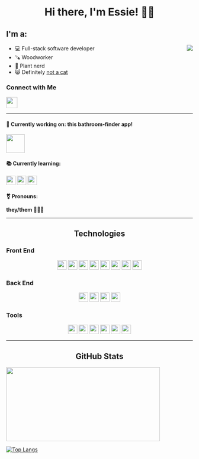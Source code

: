 <h1 align="center">Hi there, I'm Essie! 👋🏼</h1>

<h2 align="left">I'm a:</h2>

<img src="https://media.giphy.com/media/v1.Y2lkPTc5MGI3NjExbXVlZHAzNnV1dGN5cjRkNDVlNnJmajVyeHZva3l0YjR1ZTdtMHRsYSZlcD12MV9pbnRlcm5hbF9naWZfYnlfaWQmY3Q9Zw/maNB0qAiRVAty/giphy.gif" align="right"/>

- 💻 Full-stack software developer
- 🪚 Woodworker
- 🌿 Plant nerd
- 😸 Definitely <a href="https://youtube.com/watch?v=KxlPGPupdd8">not a cat</a>

### Connect with Me

[<img src="https://img.shields.io/badge/LinkedIn-0077B5?style=for-the-badge&logo=linkedin&logoColor=white" height="30px" />](https://www.linkedin.com/in/essie-schlotterbeck/)

---

#### 🚽 Currently working on: this bathroom-finder app! 
<p>
    <a href="https://tinkl-946316b8de2d.herokuapp.com/#/bathrooms">
<img src="https://github.com/essiero/github-read-me/assets/141077443/6c4dba8b-252d-4934-86bf-97d9d5a7261e" width="50px"/>
    </a>
</p>

#### 📚 Currently learning: 
<p float="left">
    <img src="https://img.shields.io/badge/Python-3670A0?style=for-the-badge&logo=python&logoColor=white" height="25px"/>
    <img src="https://img.shields.io/badge/Amazon%20AWS-yellow?style=for-the-badge&logo=amazonaws&logoColor=white" height="25px" >
    <img src="https://img.shields.io/badge/Terraform-844FBA?style=for-the-badge&logo=terraform&logoColor=white" height="25px" >
</p>

#### ⚧ Pronouns: 
**they/them** 🌈🏳️‍⚧️

---

<h2 align="center">Technologies</h2>

### Front End
<p align="center">
    <img src="https://img.shields.io/badge/JavaScript-F7DF1E?style=for-the-badge&logo=javascript&logoColor=white" height="25px" />
    <img src="https://img.shields.io/badge/React-61DAFB?style=for-the-badge&logo=react&logoColor=white" height="25px" />
    <img src="https://img.shields.io/badge/Redux-green?style=for-the-badge&logo=redux&logoColor=white" height="25px" />
    <img src="https://img.shields.io/badge/Redux--Saga-red?style=for-the-badge&logo=Redux-Saga&logoColor=white" height="25px" />
    <img src="https://img.shields.io/badge/CSS3-1572B6?style=for-the-badge&logo=css3&logoColor=white" height="25px" />
    <img src="https://img.shields.io/badge/HTML5-E34F26?style=for-the-badge&logo=html5&logoColor=white" height="25px" />
    <img src="https://img.shields.io/badge/Material--UI-blue?style=for-the-badge&logo=mui&logoColor=white" height="25px" />
    <img src="https://img.shields.io/badge/Markdown-242121?style=for-the-badge&logo=markdown&logoColor=white" height="25px" />
</p>

### Back End
<p align="center">
    <img src="https://img.shields.io/badge/npm-CB3837?style=for-the-badge&logo=npm&logoColor=white" height="25px"/>
    <img src="https://img.shields.io/badge/Node.js-339933?style=for-the-badge&logo=nodedotjs&logoColor=white" height="25px"/>
    <img src="https://img.shields.io/badge/Express.js-242121?style=for-the-badge&logo=express&logoColor=white" height="25px"/>
    <img src="https://img.shields.io/badge/PostgreSQL-316192?style=for-the-badge&logo=postgresql&logoColor=white" height="25px"/>
</p>

### Tools
<p align="center">
    <img src="https://img.shields.io/badge/VSCode-0078D4?style=for-the-badge&logo=visual%20studio%20code&logoColor=white" height="25px"/>
    <img src="https://img.shields.io/badge/Git-E44C30?style=for-the-badge&logo=git&logoColor=white" height="25px"/>
    <img src="https://img.shields.io/badge/Figma-purple?style=for-the-badge&logo=Figma&logoColor=white" height="25px"/>
    <img src="https://img.shields.io/badge/Heroku-230098?style=for-the-badge&logo=Heroku&logoColor=white" height="25px">
    <img src="https://img.shields.io/badge/Postman-FF6C37?style=for-the-badge&logo=Postman&logoColor=white" height="25px"/>
    <img src="https://img.shields.io/badge/Postico-blue?style=for-the-badge&logoColor=white" height="25px">
</p>

---

<h2 align="center">GitHub Stats</h2>

<img src="https://github-readme-streak-stats.herokuapp.com/?user=essiero&border_radius=true&count_private=true&theme=vision-friendly-dark&custom_title=Total%20Stats:" width="415px" height="200px" align="center"/>

[![Top Langs](https://github-readme-stats.vercel.app/api/top-langs/?username=essiero&layout=compact&theme=vision-friendly-dark)](https://github.com/anuraghazra/github-readme-stats)

